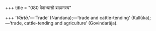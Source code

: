 +++
title = "080 वेदाभ्यासो ब्राह्मणस्य"

+++
‘*Vārtā*.’—‘Trade’ (Nandana);—‘trade and cattle-tending’
(Kullūka);—‘trade, cattle-tending and agriculture’ (Govindarāja).


